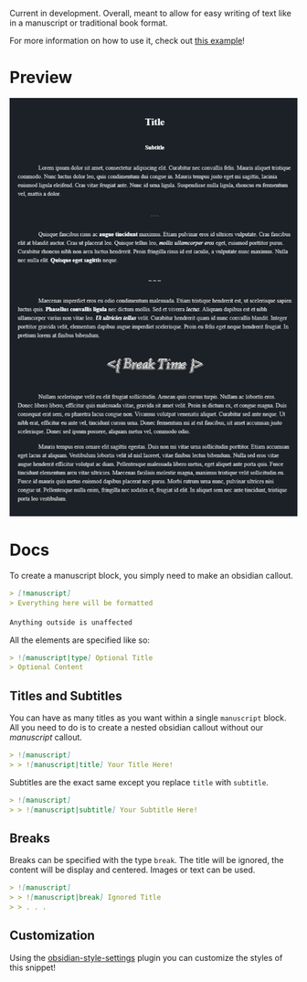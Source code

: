 Current in development. Overall, meant to allow for easy writing of text like in a manuscript or traditional book format.

For more information on how to use it, check out [this example](https://github.com/GudBoiNero/manuscription-snippet/blob/main/Example.md)!

# Preview
![Preview](Images/preview.png)
# Docs

To create a manuscript block, you simply need to make an obsidian callout.

```md
> [!manuscript]
> Everything here will be formatted

Anything outside is unaffected
```

All the elements are specified like so:
```md
> ![manuscript|type] Optional Title
> Optional Content
```
## Titles and Subtitles
You can have as many titles as you want within a single `manuscript` block. All you need to do is to create a nested obsidian callout without our *manuscript* callout.

```md
> ![manuscript]
> > ![manuscript|title] Your Title Here!
```

Subtitles are the exact same except you replace `title` with `subtitle`.
```md
> ![manuscript]
> > ![manuscript|subtitle] Your Subtitle Here!
```
## Breaks
Breaks can be specified with the type `break`. The title will be ignored, the content will be display and centered. Images or text can be used.

```md
> ![manuscript]
> > ![manuscript|break] Ignored Title
> > . . .
```
## Customization
Using the [obsidian-style-settings](https://github.com/mgmeyers/obsidian-style-settings) plugin you can customize the styles of this snippet!

